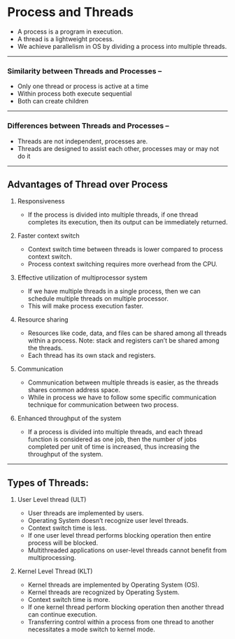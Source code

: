 # Process and Threads

- A process is a program in execution.
- A thread is a lightweight process.
- We achieve parallelism in OS by dividing a process into multiple threads.

---

### Similarity between Threads and Processes –

- Only one thread or process is active at a time
- Within process both execute sequential
- Both can create children

---

### Differences between Threads and Processes –

- Threads are not independent, processes are.
- Threads are designed to assist each other, processes may or may not do it

---

## Advantages of Thread over Process

1. Responsiveness

   - If the process is divided into multiple threads, if one thread completes its execution, then its output can be immediately returned.

2. Faster context switch

   - Context switch time between threads is lower compared to process context switch.
   - Process context switching requires more overhead from the CPU.

3. Effective utilization of multiprocessor system

   - If we have multiple threads in a single process, then we can schedule multiple threads on multiple processor.
   - This will make process execution faster.

4. Resource sharing

   - Resources like code, data, and files can be shared among all threads within a process.
     Note: stack and registers can’t be shared among the threads.
   - Each thread has its own stack and registers.

5. Communication

   - Communication between multiple threads is easier, as the threads shares common address space.
   - While in process we have to follow some specific communication technique for communication between two process.

6. Enhanced throughput of the system
   - If a process is divided into multiple threads, and each thread function is considered as one job, then the number of jobs completed per unit of time is increased, thus increasing the throughput of the system.

---

## Types of Threads:

1. User Level thread (ULT)

   - User threads are implemented by users.
   - Operating System doesn’t recognize user level threads.
   - Context switch time is less.
   - If one user level thread performs blocking operation then entire process will be blocked.
   - Multithreaded applications on user-level threads cannot benefit from multiprocessing.

2. Kernel Level Thread (KLT)

   - Kernel threads are implemented by Operating System (OS).
   - Kernel threads are recognized by Operating System.
   - Context switch time is more.
   - If one kernel thread perform blocking operation then another thread can continue execution.
   - Transferring control within a process from one thread to another necessitates a mode switch to kernel mode.
